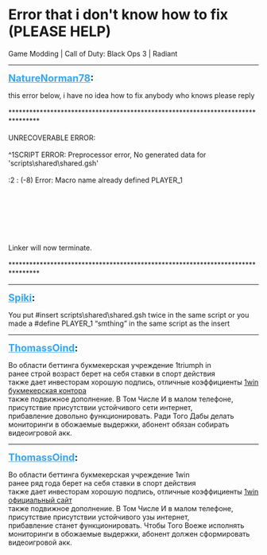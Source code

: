 # Error that i don't know how to fix (PLEASE HELP)
Game Modding | Call of Duty: Black Ops 3 | Radiant

---
<strong style="font-size: 1.4em;"><span style="text-decoration: underline;text-decoration-color: #34a7f9;"><span style="color:#34a7f9;">NatureNorman78</span></span>:</strong>

<p>this error below, i have no idea how to fix anybody who knows please reply<br /><br />********************************************************************************<br /><br />UNRECOVERABLE ERROR:<br /><br />^1SCRIPT ERROR: Preprocessor error, No generated data for &#39;scripts\shared\shared.gsh&#39;<br /><br />:2 : (-8) Error:  Macro name already defined PLAYER_1<br /><br /><br /><br /><br /><br /><br /><br />Linker will now terminate.<br /><br />********************************************************************************</p>

---
<strong style="font-size: 1.4em;"><span style="text-decoration: underline;text-decoration-color: #34a7f9;"><span style="color:#34a7f9;">Spiki</span></span>:</strong>

<p>You put #insert scripts\shared\shared.gsh twice in the same script or you made a #define PLAYER_1 “smthing” in the same script as the insert</p>

---
<strong style="font-size: 1.4em;"><span style="text-decoration: underline;text-decoration-color: #34a7f9;"><span style="color:#34a7f9;">ThomassOind</span></span>:</strong>

<p>Во области беттинга букмекерская учреждение 1triumph in <br />ранее строй возраст берет на себя ставки в спорт действия <br />также дает инвесторам хорошую подпись, отличные коэффициенты <a href="https://freecomrussia.ru">1win букмекерская контора</a> <br />также подвижное дополнение. В Том Числе И в малом телефоне, <br />присутствие присутствии устойчивого сети интернет, <br />прибавление довольно функционировать. Ради Того Дабы делать <br />мониторинги в обожаемые выдержки, абонент обязан собирать <br />видеоигровой акк.</p>

---
<strong style="font-size: 1.4em;"><span style="text-decoration: underline;text-decoration-color: #34a7f9;"><span style="color:#34a7f9;">ThomassOind</span></span>:</strong>

<p>Во области беттинга букмекерская учреждение 1win <br />ранее ряд года берет на себя ставки в спорт действия <br />также дает инвесторам хорошую подпись, отличные коэффициенты <a href="https://freecomrussia.ru">1win официальный сайт </a> <br />также подвижное дополнение. В Том Числе И в малом телефоне, <br />присутствие присутствии устойчивого узы интернет, <br />прибавление станет функционировать. Чтобы Того Воеже исполнять <br />мониторинги в обожаемые выдержки, абонент должен сформировать <br />видеоигровой акк.</p>
